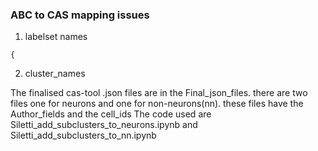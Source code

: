 ### ABC to CAS mapping issues

1. labelset names

```
{ 
```
2. cluster_names

The finalised cas-tool .json files are in the Final_json_files. there are two files one for neurons and one for non-neurons(nn). these files have the Author_fields and the cell_ids
The code used are Siletti_add_subclusters_to_neurons.ipynb and Siletti_add_subclusters_to_nn.ipynb
